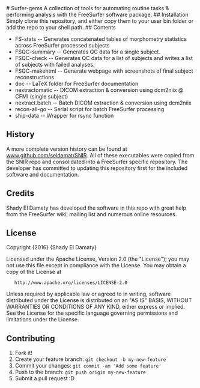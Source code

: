 <snippet>
  <content>
# Surfer-gems
A collection of tools for automating routine tasks &amp; performing analysis with the FreeSurfer software package.
## Installation
Simply clone this repository, and either copy them to your user bin folder or add the repo to your shell path.
## Contents

* FS-stats       -- Generates concatenated tables of morphometry statistics across FreeSurfer processed subjects
* FSQC-summary   -- Generates QC data for a single subject.
* FSQC-check     -- Generates QC data for a list of subjects and writes a list of subjects with failed analyses.  
* FSQC-makehtml  -- Generate webpage with screenshots of final subject reconstructions
* doc            -- LaTeX folder for FreeSurfer documentation
* nextractomatic -- DICOM extraction & conversion using dcm2niix @ CFMI (single subject)
* nextract.batch -- Batch DICOM extraction & conversion using dcm2niix
* recon-all-go   -- Serial script for batch FreeSurfer processing
* ship-data      -- Wrapper for rsync function
## History
A more complete version history can be found at www.github.com/seldamat/SNIR.  All of these executables were copied from the SNIR repo and consolidated into a FreeSurfer specific repository.  The developer has committed to updating this repository first for the included software and documentation.
## Credits
Shady El Damaty has developed the software in this repo with great help from the FreeSurfer wiki, mailing list and numerous online resources.
## License
   Copyright {2016} {Shady El Damaty}

   Licensed under the Apache License, Version 2.0 (the "License");
   you may not use this file except in compliance with the License.
   You may obtain a copy of the License at

       http://www.apache.org/licenses/LICENSE-2.0

   Unless required by applicable law or agreed to in writing, software
   distributed under the License is distributed on an "AS IS" BASIS,
   WITHOUT WARRANTIES OR CONDITIONS OF ANY KIND, either express or implied.
   See the License for the specific language governing permissions and
   limitations under the License.
## Contributing
1. Fork it!
2. Create your feature branch: `git checkout -b my-new-feature`
3. Commit your changes: `git commit -am 'Add some feature'`
4. Push to the branch: `git push origin my-new-feature`
5. Submit a pull request :D   
</content>
</snippet>
